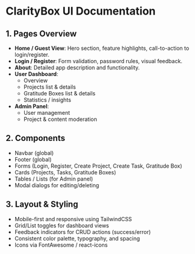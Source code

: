# ClarityBox UI Documentation

## 1. Pages Overview

-   **Home / Guest View**: Hero section, feature highlights, call-to-action to login/register.
-   **Login / Register**: Form validation, password rules, visual feedback.
-   **About**: Detailed app description and functionality.
-   **User Dashboard**:
    -   Overview
    -   Projects list & details
    -   Gratitude Boxes list & details
    -   Statistics / insights
-   **Admin Panel**:
    -   User management
    -   Project & content moderation

## 2. Components

-   Navbar (global)
-   Footer (global)
-   Forms (Login, Register, Create Project, Create Task, Gratitude Box)
-   Cards (Projects, Tasks, Gratitude Boxes)
-   Tables / Lists (for Admin panel)
-   Modal dialogs for editing/deleting

## 3. Layout & Styling

-   Mobile-first and responsive using TailwindCSS
-   Grid/List toggles for dashboard views
-   Feedback indicators for CRUD actions (success/error)
-   Consistent color palette, typography, and spacing
-   Icons via FontAwesome / react-icons
